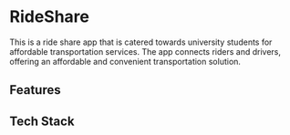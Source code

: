 # RideShare

This is a ride share app that is catered towards university students for affordable transportation services.
The app connects riders and drivers, offering an affordable and convenient transportation solution.

## Features

## Tech Stack
